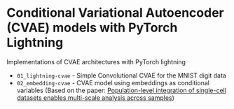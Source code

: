 # Conditional Variational Autoencoder (CVAE) models with PyTorch Lightning

Implementations of CVAE architectures with PyTorch lightning

* `01_lightning-cvae` - Simple Convolutional CVAE for the MNIST digit data
* `02_embedding-cvae` - CVAE model using embeddings as conditional variables (Based on the paper: [Population-level integration of single-cell datasets enables multi-scale analysis across samples](https://doi.org/10.1038/s41592-023-02035-2))
